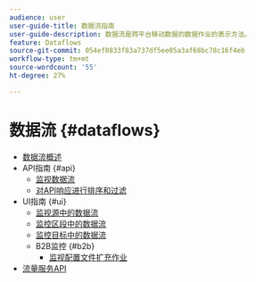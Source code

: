 ```yaml
---
audience: user
user-guide-title: 数据流指南
user-guide-description: 数据流是跨平台移动数据的数据作业的表示方法。
feature: Dataflows
source-git-commit: 054ef0833f83a737df5ee05a3af68bc78c16f4eb
workflow-type: tm+mt
source-wordcount: '55'
ht-degree: 27%

---
```



# 数据流 {#dataflows}

- [数据流概述](./home.md)
- API指南 {#api}
   - [监视数据流](./api/monitor.md)
   - [对API响应进行排序和过滤](./api/sort-and-filter.md)
- UI指南 {#ui}
   - [监视源中的数据流](./ui/monitor-sources.md)
   - [监控区段中的数据流](./ui/monitor-segments.md)
   - [监控目标中的数据流](./ui/monitor-destinations.md)
   - B2B监控 {#b2b}
      - [监视配置文件扩充作业](./ui/b2b/monitor-profile-enrichment.md)
- [流量服务API](https://www.adobe.io/experience-platform-apis/references/flow-service/)